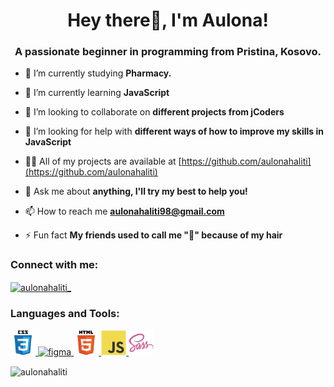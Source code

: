 <h1 align="center">Hey there👋, I'm Aulona!</h1>
<h3 align="center">A passionate beginner in programming from Pristina, Kosovo.</h3>

- 🔭 I’m currently studying **Pharmacy.**

- 🌱 I’m currently learning **JavaScript**

- 👯 I’m looking to collaborate on **different projects from jCoders**

- 🤝 I’m looking for help with **different ways of how to improve my skills in JavaScript**

- 👨‍💻 All of my projects are available at [https://github.com/aulonahaliti](https://github.com/aulonahaliti)

- 💬 Ask me about **anything, I'll try my best to help you!**

- 📫 How to reach me **aulonahaliti98@gmail.com**

- ⚡ Fun fact **My friends used to call me "🎄" because of my hair**

<h3 align="left">Connect with me:</h3>
<p align="left">
<a href="https://instagram.com/aulonahaliti_" target="blank"><img align="center" src="https://raw.githubusercontent.com/rahuldkjain/github-profile-readme-generator/master/src/images/icons/Social/instagram.svg" alt="aulonahaliti_" height="30" width="40" /></a>
</p>

<h3 align="left">Languages and Tools:</h3>
<p align="left"> <a href="https://www.w3schools.com/css/" target="_blank" rel="noreferrer"> <img src="https://raw.githubusercontent.com/devicons/devicon/master/icons/css3/css3-original-wordmark.svg" alt="css3" width="40" height="40"/> </a> <a href="https://www.figma.com/" target="_blank" rel="noreferrer"> <img src="https://www.vectorlogo.zone/logos/figma/figma-icon.svg" alt="figma" width="40" height="40"/> </a> <a href="https://www.w3.org/html/" target="_blank" rel="noreferrer"> <img src="https://raw.githubusercontent.com/devicons/devicon/master/icons/html5/html5-original-wordmark.svg" alt="html5" width="40" height="40"/> </a> <a href="https://developer.mozilla.org/en-US/docs/Web/JavaScript" target="_blank" rel="noreferrer"> <img src="https://raw.githubusercontent.com/devicons/devicon/master/icons/javascript/javascript-original.svg" alt="javascript" width="40" height="40"/> </a> <a href="https://sass-lang.com" target="_blank" rel="noreferrer"> <img src="https://raw.githubusercontent.com/devicons/devicon/master/icons/sass/sass-original.svg" alt="sass" width="40" height="40"/> </a> </p>

<p><img align="center" src="https://github-readme-stats.vercel.app/api/top-langs?username=aulonahaliti&show_icons=true&locale=en&layout=compact" alt="aulonahaliti" /></p>
